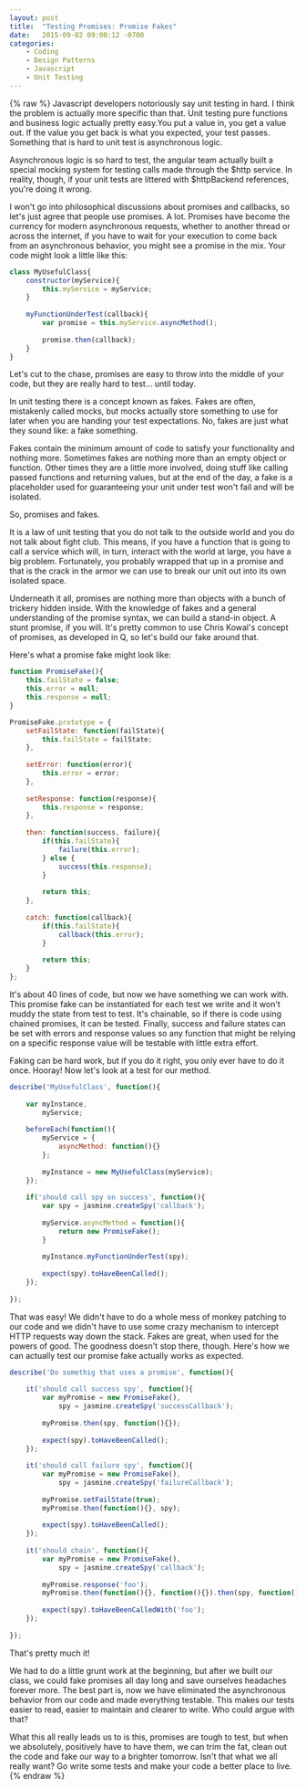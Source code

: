 ```yaml
---
layout: post
title:  "Testing Promises: Promise Fakes"
date:   2015-09-02 09:00:12 -0700
categories:
    - Coding
    - Design Patterns
    - Javascript
    - Unit Testing
---
```

{% raw %}
Javascript developers notoriously say unit testing in hard. I think the problem is actually more specific than that. Unit testing pure functions and business logic actually pretty easy.You put a value in, you get a value out. If the value you get back is what you expected, your test passes. Something that is hard to unit test is asynchronous logic.

Asynchronous logic is so hard to test, the angular team actually built a special mocking system for testing calls made through the $http service. In reality, though, if your unit tests are littered with $httpBackend references, you're doing it wrong.

I won't go into philosophical discussions about promises and callbacks, so let's just agree that people use promises. A lot. Promises have become the currency for modern asynchronous requests, whether to another thread or across the internet, if you have to wait for your execution to come back from an asynchronous behavior, you might see a promise in the mix. Your code might look a little like this:

```javascript
class MyUsefulClass{
    constructor(myService){
        this.myService = myService;
    }
    
    myFunctionUnderTest(callback){
        var promise = this.myService.asyncMethod();
        
        promise.then(callback);
    }
}
```

Let's cut to the chase, promises are easy to throw into the middle of your code, but they are really hard to test... until today.

In unit testing there is a concept known as fakes. Fakes are often, mistakenly called mocks, but mocks actually store something to use for later when you are handing your test expectations. No, fakes are just what they sound like: a fake something.

Fakes contain the minimum amount of code to satisfy your functionality and nothing more. Sometimes fakes are nothing more than an empty object or function. Other times they are a little more involved, doing stuff like calling passed functions and returning values, but at the end of the day, a fake is a placeholder used for guaranteeing your unit under test won't fail and will be isolated.

So, promises and fakes.

It is a law of unit testing that you do not talk to the outside world and you do not talk about fight club. This means, if you have a function that is going to call a service which will, in turn, interact with the world at large, you have a big problem. Fortunately, you probably wrapped that up in a promise and that is the crack in the armor we can use to break our unit out into its own isolated space.

Underneath it all, promises are nothing more than objects with a bunch of trickery hidden inside.  With the knowledge of fakes and a general understanding of the promise syntax, we can build a stand-in object.  A stunt promise, if you will. It's pretty common to use Chris Kowal's concept of promises, as developed in Q, so let's build our fake around that.

Here's what a promise fake might look like:

```javascript
function PromiseFake(){
    this.failState = false;
    this.error = null;
    this.response = null;
}

PromiseFake.prototype = {
    setFailState: function(failState){
        this.failState = failState;
    },
    
    setError: function(error){
        this.error = error;
    },
    
    setResponse: function(response){
        this.response = response;
    },
    
    then: function(success, failure){
        if(this.failState){
            failure(this.error);
        } else {
            success(this.response);
        }
        
        return this;
    },
    
    catch: function(callback){
        if(this.failState){
            callback(this.error);
        }
        
        return this;
    }
};
```

It's about 40 lines of code, but now we have something we can work with. This promise fake can be instantiated for each test we write and it won't muddy the state from test to test. It's chainable, so if there is code using chained promises, it can be tested. Finally, success and failure states can be set with errors and response values so any function that might be relying on a specific response value will be testable with little extra effort.

Faking can be hard work, but if you do it right, you only ever have to do it once. Hooray! Now let's look at a test for our method.

```javascript
describe('MyUsefulClass', function(){
    
    var myInstance,
        myService;
    
    beforeEach(function(){
        myService = {
            asyncMethod: function(){}
        };
        
        myInstance = new MyUsefulClass(myService);
    });
    
    if('should call spy on success', function(){
        var spy = jasmine.createSpy('callback');
        
        myService.asyncMethod = function(){
            return new PromiseFake();
        }
        
        myInstance.myFunctionUnderTest(spy);
        
        expect(spy).toHaveBeenCalled();
    });
    
});
```

That was easy! We didn't have to do a whole mess of monkey patching to our code and we didn't have to use some crazy mechanism to intercept HTTP requests way down the stack. Fakes are great, when used for the powers of good. The goodness doesn't stop there, though. Here's how we can actually test our promise fake actually works as expected.

```javascript
describe('Do somethig that uses a promise', function(){
    
    it('should call success spy', function(){
        var myPromise = new PromiseFake(),
            spy = jasmine.createSpy('successCallback');
        
        myPromise.then(spy, function(){});
        
        expect(spy).toHaveBeenCalled();
    });
    
    it('should call failure spy', function(){
        var myPromise = new PromiseFake(),
            spy = jasmine.createSpy('failureCallback');
        
        myPromise.setFailState(true);
        myPromise.then(function(){}, spy);
        
        expect(spy).toHaveBeenCalled();
    });
    
    it('should chain', function(){
        var myPromise = new PromiseFake(),
            spy = jasmine.createSpy('callback');
        
        myPromise.response('foo');
        myPromise.then(function(){}, function(){}).then(spy, function(){});
        
        expect(spy).toHaveBeenCalledWith('foo');
    });
    
});
```

That's pretty much it!

We had to do a little grunt work at the beginning, but after we built our class, we could fake promises all day long and save ourselves headaches forever more. The best part is, now we have eliminated the asynchronous behavior from our code and made everything testable. This makes our tests easier to read, easier to maintain and clearer to write. Who could argue with that?

What this all really leads us to is this, promises are tough to test, but when we absolutely, positively have to have them, we can trim the fat, clean out the code and fake our way to a brighter tomorrow.  Isn't that what we all really want? Go write some tests and make your code a better place to live.
{% endraw %}
    
